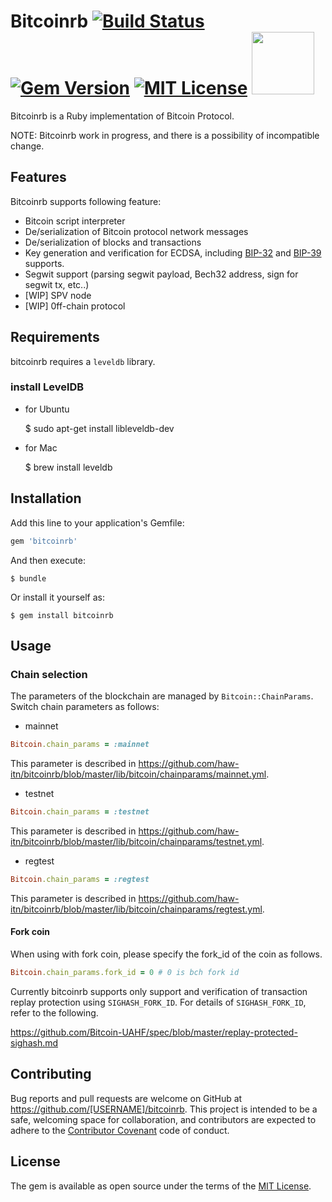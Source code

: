 # Bitcoinrb [![Build Status](https://travis-ci.org/haw-itn/bitcoinrb.svg?branch=master)](https://travis-ci.org/haw-itn/bitcoinrb) [![Gem Version](https://badge.fury.io/rb/bitcoinrb.svg)](https://badge.fury.io/rb/bitcoinrb) [![MIT License](http://img.shields.io/badge/license-MIT-blue.svg?style=flat)](LICENSE) <img src="http://segwit.co/static/public/images/logo.png" width="100">


Bitcoinrb is a Ruby implementation of Bitcoin Protocol.

NOTE: Bitcoinrb work in progress, and there is a possibility of incompatible change. 

## Features

Bitcoinrb supports following feature:

* Bitcoin script interpreter
* De/serialization of Bitcoin protocol network messages
* De/serialization of blocks and transactions
* Key generation and verification for ECDSA, including [BIP-32](https://github.com/bitcoin/bips/blob/master/bip-0032.mediawiki) and [BIP-39](https://github.com/bitcoin/bips/blob/master/bip-0039.mediawiki) supports.
* Segwit support (parsing segwit payload, Bech32 address, sign for segwit tx, etc..)
* [WIP] SPV node
* [WIP] 0ff-chain protocol

## Requirements

bitcoinrb requires a `leveldb` library.

### install LevelDB

* for Ubuntu

    $ sudo apt-get install libleveldb-dev

+ for Mac

    $ brew install leveldb

## Installation

Add this line to your application's Gemfile:

```ruby
gem 'bitcoinrb'
```

And then execute:

    $ bundle

Or install it yourself as:

    $ gem install bitcoinrb


## Usage

### Chain selection

The parameters of the blockchain are managed by `Bitcoin::ChainParams`. Switch chain parameters as follows:

* mainnet

```ruby
Bitcoin.chain_params = :mainnet
```

This parameter is described in https://github.com/haw-itn/bitcoinrb/blob/master/lib/bitcoin/chainparams/mainnet.yml.

* testnet

```ruby
Bitcoin.chain_params = :testnet
```

This parameter is described in https://github.com/haw-itn/bitcoinrb/blob/master/lib/bitcoin/chainparams/testnet.yml.

* regtest

```ruby
Bitcoin.chain_params = :regtest
```

This parameter is described in https://github.com/haw-itn/bitcoinrb/blob/master/lib/bitcoin/chainparams/regtest.yml.

#### Fork coin

When using with fork coin, please specify the fork_id of the coin as follows.

```ruby
Bitcoin.chain_params.fork_id = 0 # 0 is bch fork id
```

Currently bitcoinrb supports only support and verification of transaction replay protection using `SIGHASH_FORK_ID`.
For details of `SIGHASH_FORK_ID`, refer to the following.

https://github.com/Bitcoin-UAHF/spec/blob/master/replay-protected-sighash.md

## Contributing

Bug reports and pull requests are welcome on GitHub at https://github.com/[USERNAME]/bitcoinrb. This project is intended to be a safe, welcoming space for collaboration, and contributors are expected to adhere to the [Contributor Covenant](http://contributor-covenant.org) code of conduct.


## License

The gem is available as open source under the terms of the [MIT License](http://opensource.org/licenses/MIT).


